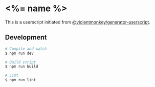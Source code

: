 # <%= name %>

This is a userscript initiated from [@violentmonkey/generator-userscript](https://github.com/violentmonkey/generator-userscript).

## Development

``` sh
# Compile and watch
$ npm run dev

# Build script
$ npm run build

# Lint
$ npm run lint
```
